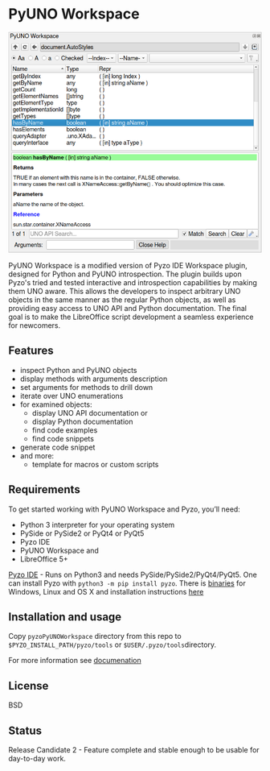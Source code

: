 # PyUNO Workspace

<p align="center">
    <img src="/images/workspace.png">
</p>


PyUNO Workspace is a modified version of Pyzo IDE Workspace plugin, designed for Python and PyUNO introspection. The plugin builds upon Pyzo's tried and tested interactive and introspection capabilities by making them UNO aware. This allows the developers to inspect arbitrary UNO objects in the same manner as the regular Python objects, as well as providing easy access to UNO API and Python documentation. The final goal is to make the LibreOffice script development a seamless experience for newcomers.  

## Features

* inspect Python and PyUNO objects
* display methods with arguments description
* set arguments for methods to drill down
* iterate over UNO enumerations
* for examined objects:
  * display UNO API documentation or
  * display Python documentation
  * find code examples
  * find code snippets
* generate code snippet
* and more:
  * template for macros or custom scripts

## Requirements

To get started working with PyUNO Workspace and Pyzo, you’ll need:
* Python 3 interpreter for your operating system
* PySide or PySide2 or PyQt4 or PyQt5
* Pyzo IDE
* PyUNO Workspace and
* LibreOffice 5+

[Pyzo IDE](https://github.com/pyzo/pyzo) - Runs on Python3 and needs PySide/PySide2/PyQt4/PyQt5. One can install Pyzo with `python3 -m pip install pyzo`. There is [binaries](http://www.pyzo.org/start.html) for Windows, Linux and OS X and installation instructions [here](http://www.pyzo.org/install.html#install) 

## Installation and usage

Copy `pyzoPyUNOWorkspace` directory from this repo to `$PYZO_INSTALL_PATH/pyzo/tools` or `$USER/.pyzo/tools`directory.

For more information see [documenation](https://github.com/kelsa-pi/PyUNO_Workspace/wiki) 

## License
BSD

## Status
Release Candidate 2 - Feature complete and stable enough to be usable for day-to-day work.

